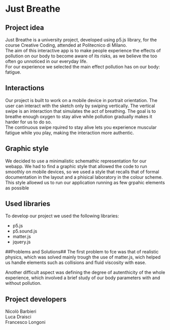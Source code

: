 
# Just Breathe #

## Project idea ##
Just Breathe is a university project, developed using p5.js library, for the course Creative Coding, attended at Politecnico di Milano.<br/>
The aim of this interactive app is to make people experience the effects of pollution on our body to become aware of its risks, as we believe the too often go unnoticed in our everyday life.<br/>
For our experience we selected the main effect pollution has on our body: fatigue.</br>

## Interactions ##
Our project is built to work on a mobile device in portrait orientation. The user can interact with the sketch only by swiping vertically. The vertical swipe is an interaction that simulates the act of breathing. The goal is to breathe enough oxygen to stay alive while pollution gradually makes it harder for us to do so.<br/>
The continuous swipe rquired to stay alive lets you experience muscular fatigue while you play, making the interaction more authentic.</br>

## Graphic style ##
We decided to use a minimalistic schemathic representation for our webapp. We had to find a graphic style that allowed the code to run smoothly on mobile devices, so we used a style that recalls that of formal documentation in the layout and a phisical laboratory in the colour scheme. This style alloewd us to run our application running as few grpahic elements as possible<br/>

## Used libraries ##
To develop our project we used the following libraries:

* p5.js
* p5.sound.js
* matter.js
* jquery.js

##Problems and Solutions##
The first problem to fce was that of realistic physics, which was solved mainly trough the use of matter.js, wich helped us handle elements such as collisions and fluid viscosity with ease.

Another difficult aspect was defining the degree of autenthicity of the whole experience, which involved a brief study of our body parameters with and without pollution.


## Project developers ##
Nicolò Barbieri<br/>
Luca Draisci<br/>
Francesco Longoni


